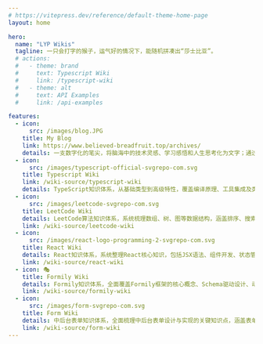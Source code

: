 ```yaml
---
# https://vitepress.dev/reference/default-theme-home-page
layout: home

hero:
  name: "LYP Wikis"
  tagline: 一只会打字的猴子，运气好的情况下，能随机拼凑出“莎士比亚”。
  # actions:
  #   - theme: brand
  #     text: Typescript Wiki
  #     link: /typescript-wiki
  #   - theme: alt
  #     text: API Examples
  #     link: /api-examples

features:
  - icon:
      src: /images/blog.JPG
    title: My Blog
    link: https://www.believed-breadfruit.top/archives/
    details: 一支数字化的笔尖，将脑海中的技术灵感、学习感悟和人生思考化为文字；通过编码表达创造，通过写作传递热爱。每篇文章都是我兴趣和思想的脚注。
  - icon:
      src: /images/typescript-official-svgrepo-com.svg
    title: Typescript Wiki
    link: /wiki-source/typescript-wiki
    details: TypeScript知识体系，从基础类型到高级特性，覆盖编译原理、工具集成及类型编程，深入探索类型系统的核心与应用逻辑。
  - icon: 
      src: /images/leetcode-svgrepo-com.svg
    title: LeetCode Wiki
    details: LeetCode算法知识体系，系统梳理数组、树、图等数据结构，涵盖排序、搜索、动态规划等算法及问题求解技巧。
    link: /wiki-source/leetcode-wiki
  - icon: 
      src: /images/react-logo-programming-2-svgrepo-com.svg
    title: React Wiki
    details: React知识体系，系统整理React核心知识，包括JSX语法、组件开发、状态管理、生命周期、Hooks等，帮助深入理解React的工作原理和最佳实践，提升开发效率与代码质量。
    link: /wiki-source/react-wiki
  - icon: 🎭
    title: Formily Wiki
    details: Formily知识体系，全面覆盖Formily框架的核心概念、Schema驱动设计、动态表单、表单验证、状态管理等功能，助力构建灵活高效的表单系统。
    link: /wiki-source/formily-wiki
  - icon: 
      src: /images/form-svgrepo-com.svg
    title: Form Wiki
    details: 中后台表单知识体系，全面梳理中后台表单设计与实现的关键知识点，涵盖表单布局、验证、动态渲染、审批流、搜索筛选等常见模式与优化方案，帮助提升表单开发效率与用户体验。
    link: /wiki-source/form-wiki
---
```



